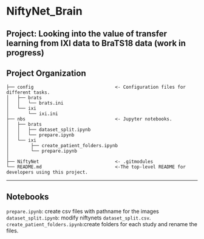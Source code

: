 NiftyNet_Brain
==============================
Project: Looking into the value of transfer learning from IXI data to BraTS18 data (work in progress)
------------

Project Organization
-----------
    ├── config                              <- Configuration files for different tasks. 
    │   ├── brats
    │   │   └── brats.ini
    │   └── ixi
    │       └── ixi.ini
    ├── nbs                                 <- Jupyter notebooks. 
    │   ├── brats 
    │   │   ├── dataset_split.ipynb
    │   │   └── prepare.ipynb
    │   └── ixi   
    │        ├── create_patient_folders.ipynb
    │        └── prepare.ipynb
    │
    ├── NiftyNet                            <- .gitmodules 
    └── README.md                           <-The top-level README for developers using this project.
--------
## Notebooks
`prepare.ipynb`: create csv files with pathname for the images 
`dataset_split.ipynb`: modify niftynets `dataset_split.csv`. 
`create_patient_folders.ipynb`:create folders for each study and rename the files. 

